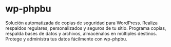 # wp-phpbu
Solución automatizada de copias de seguridad para WordPress. Realiza respaldos regulares, personalizados y seguros de tu sitio. Programa copias, respalda bases de datos y archivos, almacénalos en múltiples destinos. Protege y administra tus datos fácilmente con wp-phpbu.
